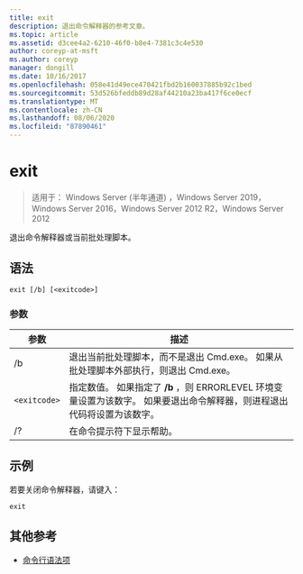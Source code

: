 ```yaml
---
title: exit
description: 退出命令解释器的参考文章。
ms.topic: article
ms.assetid: d3cee4a2-6210-46f0-b8e4-7381c3c4e530
author: coreyp-at-msft
ms.author: coreyp
manager: dongill
ms.date: 10/16/2017
ms.openlocfilehash: 058e41d49ece470421fbd2b160037885b92c1bed
ms.sourcegitcommit: 53d526bfeddb89d28af44210a23ba417f6ce0ecf
ms.translationtype: MT
ms.contentlocale: zh-CN
ms.lasthandoff: 08/06/2020
ms.locfileid: "87890461"
---
```

# <a name="exit"></a>exit

> 适用于： Windows Server (半年通道) ，Windows Server 2019，Windows Server 2016，Windows Server 2012 R2，Windows Server 2012

退出命令解释器或当前批处理脚本。

## <a name="syntax"></a>语法

```
exit [/b] [<exitcode>]
```

### <a name="parameters"></a>参数

| 参数 | 描述 |
| --------- | ----------- |
| /b | 退出当前批处理脚本，而不是退出 Cmd.exe。 如果从批处理脚本外部执行，则退出 Cmd.exe。 |
| `<exitcode>` | 指定数值。 如果指定了 **/b** ，则 ERRORLEVEL 环境变量设置为该数字。 如果要退出命令解释器，则进程退出代码将设置为该数字。 |
| /? | 在命令提示符下显示帮助。 |

## <a name="examples"></a>示例

若要关闭命令解释器，请键入：

```
exit
```

## <a name="additional-references"></a>其他参考

- [命令行语法项](command-line-syntax-key.md)
